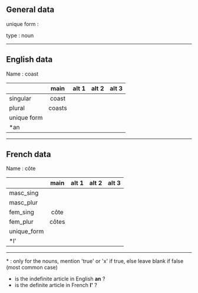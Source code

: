 ## General data

unique form :

type : noun

---

## English data

Name : coast

|             |  main  | alt 1 | alt 2 | alt 3 |
| :---------- | :----: | :---: | :---: | ----- |
| singular    | coast  |       |       |       |
| plural      | coasts |       |       |       |
| unique form |        |       |       |       |
| \*an        |        |       |       |       |

---

## French data

Name : côte

|             | main  | alt 1 | alt 2 | alt 3 |
| :---------- | :---: | :---: | :---: | :---: |
| masc_sing   |       |       |       |       |
| masc_plur   |       |       |       |       |
| fem_sing    | côte  |       |       |       |
| fem_plur    | côtes |       |       |       |
| unique_form |       |       |       |       |
| \*l'        |       |       |       |       |

---

\* : only for the nouns, mention 'true' or 'x' if true, else leave blank if false (most common case)

- is the indefinite article in English **an** ?
- is the definite article in French **l'** ?
